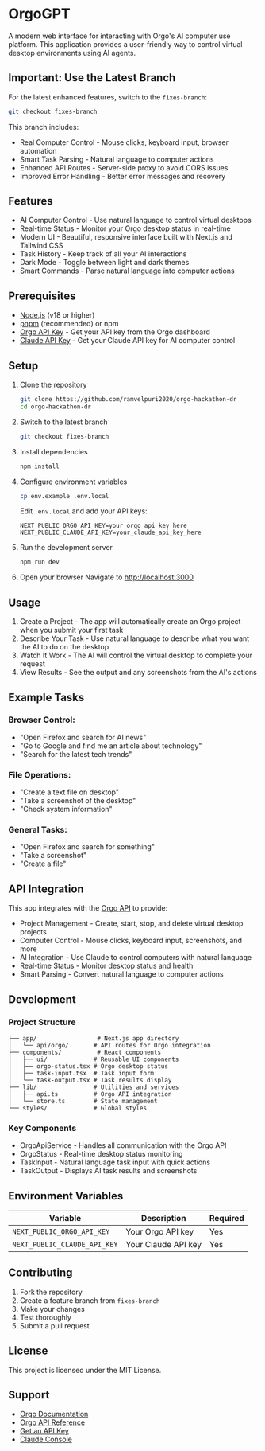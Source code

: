 # OrgoGPT

A modern web interface for interacting with Orgo's AI computer use platform. This application provides a user-friendly way to control virtual desktop environments using AI agents.

## Important: Use the Latest Branch

For the latest enhanced features, switch to the `fixes-branch`:
```bash
git checkout fixes-branch
```

This branch includes:
- Real Computer Control - Mouse clicks, keyboard input, browser automation
- Smart Task Parsing - Natural language to computer actions
- Enhanced API Routes - Server-side proxy to avoid CORS issues
- Improved Error Handling - Better error messages and recovery

## Features

- AI Computer Control - Use natural language to control virtual desktops
- Real-time Status - Monitor your Orgo desktop status in real-time
- Modern UI - Beautiful, responsive interface built with Next.js and Tailwind CSS
- Task History - Keep track of all your AI interactions
- Dark Mode - Toggle between light and dark themes
- Smart Commands - Parse natural language into computer actions

## Prerequisites

- [Node.js](https://nodejs.org/) (v18 or higher)
- [pnpm](https://pnpm.io/) (recommended) or npm
- [Orgo API Key](https://www.orgo.ai/) - Get your API key from the Orgo dashboard
- [Claude API Key](https://console.anthropic.com/) - Get your Claude API key for AI computer control

## Setup

1. Clone the repository
   ```bash
   git clone https://github.com/ramvelpuri2020/orgo-hackathon-dr
   cd orgo-hackathon-dr
   ```

2. Switch to the latest branch
   ```bash
   git checkout fixes-branch
   ```

3. Install dependencies
   ```bash
   npm install
   ```

4. Configure environment variables
   ```bash
   cp env.example .env.local
   ```
   
   Edit `.env.local` and add your API keys:
   ```env
   NEXT_PUBLIC_ORGO_API_KEY=your_orgo_api_key_here
   NEXT_PUBLIC_CLAUDE_API_KEY=your_claude_api_key_here
   ```

5. Run the development server
   ```bash
   npm run dev
   ```

6. Open your browser
   Navigate to [http://localhost:3000](http://localhost:3000)

## Usage

1. Create a Project - The app will automatically create an Orgo project when you submit your first task
2. Describe Your Task - Use natural language to describe what you want the AI to do on the desktop
3. Watch It Work - The AI will control the virtual desktop to complete your request
4. View Results - See the output and any screenshots from the AI's actions

## Example Tasks

### Browser Control:
- "Open Firefox and search for AI news"
- "Go to Google and find me an article about technology"
- "Search for the latest tech trends"

### File Operations:
- "Create a text file on desktop"
- "Take a screenshot of the desktop"
- "Check system information"

### General Tasks:
- "Open Firefox and search for something"
- "Take a screenshot"
- "Create a file"

## API Integration

This app integrates with the [Orgo API](https://docs.orgo.ai/) to provide:

- Project Management - Create, start, stop, and delete virtual desktop projects
- Computer Control - Mouse clicks, keyboard input, screenshots, and more
- AI Integration - Use Claude to control computers with natural language
- Real-time Status - Monitor desktop status and health
- Smart Parsing - Convert natural language to computer actions

## Development

### Project Structure

```
├── app/                 # Next.js app directory
│   └── api/orgo/       # API routes for Orgo integration
├── components/          # React components
│   ├── ui/             # Reusable UI components
│   ├── orgo-status.tsx # Orgo desktop status
│   ├── task-input.tsx  # Task input form
│   └── task-output.tsx # Task results display
├── lib/                # Utilities and services
│   ├── api.ts          # Orgo API integration
│   └── store.ts        # State management
└── styles/             # Global styles
```

### Key Components

- OrgoApiService - Handles all communication with the Orgo API
- OrgoStatus - Real-time desktop status monitoring
- TaskInput - Natural language task input with quick actions
- TaskOutput - Displays AI task results and screenshots

## Environment Variables

| Variable | Description | Required |
|----------|-------------|----------|
| `NEXT_PUBLIC_ORGO_API_KEY` | Your Orgo API key | Yes |
| `NEXT_PUBLIC_CLAUDE_API_KEY` | Your Claude API key | Yes |


## Contributing

1. Fork the repository
2. Create a feature branch from `fixes-branch`
3. Make your changes
4. Test thoroughly
5. Submit a pull request

## License

This project is licensed under the MIT License.

## Support

- [Orgo Documentation](https://docs.orgo.ai/)
- [Orgo API Reference](https://docs.orgo.ai/api-reference)
- [Get an API Key](https://www.orgo.ai/)
- [Claude Console](https://console.anthropic.com/)
